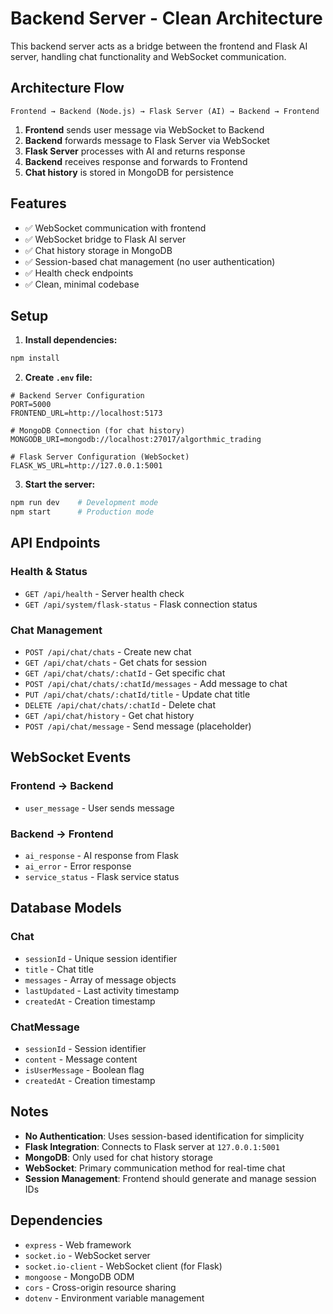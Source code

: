 # Backend Server - Clean Architecture

This backend server acts as a bridge between the frontend and Flask AI server, handling chat functionality and WebSocket communication.

## Architecture Flow

```
Frontend → Backend (Node.js) → Flask Server (AI) → Backend → Frontend
```

1. **Frontend** sends user message via WebSocket to Backend
2. **Backend** forwards message to Flask Server via WebSocket
3. **Flask Server** processes with AI and returns response
4. **Backend** receives response and forwards to Frontend
5. **Chat history** is stored in MongoDB for persistence

## Features

- ✅ WebSocket communication with frontend
- ✅ WebSocket bridge to Flask AI server
- ✅ Chat history storage in MongoDB
- ✅ Session-based chat management (no user authentication)
- ✅ Health check endpoints
- ✅ Clean, minimal codebase

## Setup

1. **Install dependencies:**
```bash
npm install
```

2. **Create `.env` file:**
```env
# Backend Server Configuration
PORT=5000
FRONTEND_URL=http://localhost:5173

# MongoDB Connection (for chat history)
MONGODB_URI=mongodb://localhost:27017/algorthmic_trading

# Flask Server Configuration (WebSocket)
FLASK_WS_URL=http://127.0.0.1:5001
```

3. **Start the server:**
```bash
npm run dev    # Development mode
npm start      # Production mode
```

## API Endpoints

### Health & Status
- `GET /api/health` - Server health check
- `GET /api/system/flask-status` - Flask connection status

### Chat Management
- `POST /api/chat/chats` - Create new chat
- `GET /api/chat/chats` - Get chats for session
- `GET /api/chat/chats/:chatId` - Get specific chat
- `POST /api/chat/chats/:chatId/messages` - Add message to chat
- `PUT /api/chat/chats/:chatId/title` - Update chat title
- `DELETE /api/chat/chats/:chatId` - Delete chat
- `GET /api/chat/history` - Get chat history
- `POST /api/chat/message` - Send message (placeholder)

## WebSocket Events

### Frontend → Backend
- `user_message` - User sends message

### Backend → Frontend
- `ai_response` - AI response from Flask
- `ai_error` - Error response
- `service_status` - Flask service status

## Database Models

### Chat
- `sessionId` - Unique session identifier
- `title` - Chat title
- `messages` - Array of message objects
- `lastUpdated` - Last activity timestamp
- `createdAt` - Creation timestamp

### ChatMessage
- `sessionId` - Session identifier
- `content` - Message content
- `isUserMessage` - Boolean flag
- `createdAt` - Creation timestamp

## Notes

- **No Authentication**: Uses session-based identification for simplicity
- **Flask Integration**: Connects to Flask server at `127.0.0.1:5001`
- **MongoDB**: Only used for chat history storage
- **WebSocket**: Primary communication method for real-time chat
- **Session Management**: Frontend should generate and manage session IDs

## Dependencies

- `express` - Web framework
- `socket.io` - WebSocket server
- `socket.io-client` - WebSocket client (for Flask)
- `mongoose` - MongoDB ODM
- `cors` - Cross-origin resource sharing
- `dotenv` - Environment variable management
